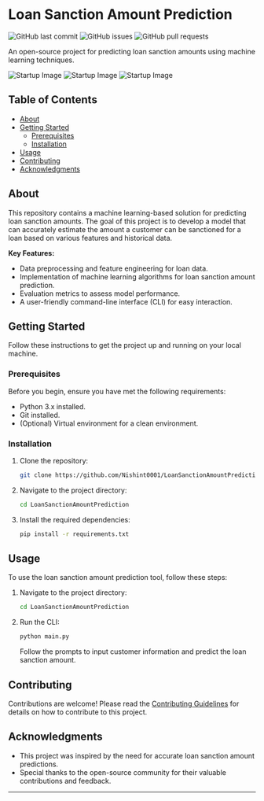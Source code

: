 # Loan Sanction Amount Prediction

![GitHub last commit](https://img.shields.io/github/last-commit/Nishint0001/LoanSanctionAmountPrediction)
![GitHub issues](https://img.shields.io/github/issues-raw/Nishint0001/LoanSanctionAmountPrediction)
![GitHub pull requests](https://img.shields.io/github/issues-pr-raw/Nishint0001/LoanSanctionAmountPrediction)

An open-source project for predicting loan sanction amounts using machine learning techniques.

![Startup Image](https://bharatblogger.in/wp-content/uploads/2022/05/Top-5-Safe-Loan-Provider-In-America-2022.png)
![Startup Image](https://5.imimg.com/data5/SELLER/Default/2020/12/UK/YT/QD/118938604/personal-loan-service-500x500.jpg)
![Startup Image](https://daxg39y63pxwu.cloudfront.net/images/blog/loan-prediction-using-machine-learning-project-source-code/Loan_Prediction_using__Machine_Learning_Project.png)

## Table of Contents

- [About](#about)
- [Getting Started](#getting-started)
  - [Prerequisites](#prerequisites)
  - [Installation](#installation)
- [Usage](#usage)
- [Contributing](#contributing)
- [Acknowledgments](#acknowledgments)

## About

This repository contains a machine learning-based solution for predicting loan sanction amounts. The goal of this project is to develop a model that can accurately estimate the amount a customer can be sanctioned for a loan based on various features and historical data.

**Key Features:**

- Data preprocessing and feature engineering for loan data.
- Implementation of machine learning algorithms for loan sanction amount prediction.
- Evaluation metrics to assess model performance.
- A user-friendly command-line interface (CLI) for easy interaction.

## Getting Started

Follow these instructions to get the project up and running on your local machine.

### Prerequisites

Before you begin, ensure you have met the following requirements:

- Python 3.x installed.
- Git installed.
- (Optional) Virtual environment for a clean environment.

### Installation

1. Clone the repository:

   ```bash
   git clone https://github.com/Nishint0001/LoanSanctionAmountPrediction.git
   ```

2. Navigate to the project directory:

   ```bash
   cd LoanSanctionAmountPrediction
   ```

3. Install the required dependencies:

   ```bash
   pip install -r requirements.txt
   ```

## Usage

To use the loan sanction amount prediction tool, follow these steps:

1. Navigate to the project directory:

   ```bash
   cd LoanSanctionAmountPrediction
   ```

2. Run the CLI:

   ```bash
   python main.py
   ```

   Follow the prompts to input customer information and predict the loan sanction amount.

## Contributing

Contributions are welcome! Please read the [Contributing Guidelines](CONTRIBUTING.md) for details on how to contribute to this project.

## Acknowledgments

- This project was inspired by the need for accurate loan sanction amount predictions.
- Special thanks to the open-source community for their valuable contributions and feedback.

---

